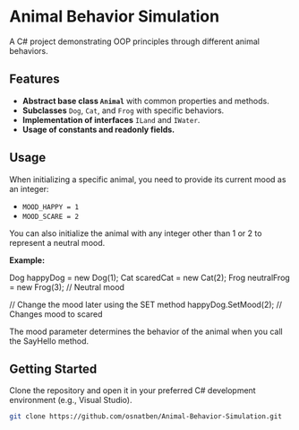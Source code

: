 # Animal Behavior Simulation

A C# project demonstrating OOP principles through different animal behaviors.

## Features

- **Abstract base class `Animal`** with common properties and methods.
- **Subclasses** `Dog`, `Cat`, and `Frog` with specific behaviors.
- **Implementation of interfaces** `ILand` and `IWater`.
- **Usage of constants and readonly fields.**

## Usage

When initializing a specific animal, you need to provide its current mood as an integer:

- `MOOD_HAPPY = 1`
- `MOOD_SCARE = 2`

You can also initialize the animal with any integer other than 1 or 2 to represent a neutral mood.

**Example:**

Dog happyDog = new Dog(1);
Cat scaredCat = new Cat(2);
Frog neutralFrog = new Frog(3); // Neutral mood

// Change the mood later using the SET method
happyDog.SetMood(2); // Changes mood to scared

The mood parameter determines the behavior of the animal when you call the SayHello method.

## Getting Started

Clone the repository and open it in your preferred C# development environment (e.g., Visual Studio).

```bash
git clone https://github.com/osnatben/Animal-Behavior-Simulation.git



 
